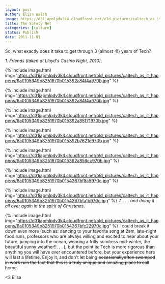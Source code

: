 ```yaml
---
layout: post
author: Elisa Walsh
image: https://d31japmlpdv3k4.cloudfront.net/old_pictures/caltech_as_it_happens/6a0105349b8251970b0153929ccab7970b.jpg
title: The Safety Net
categories: [culture]
status: Publish
date: 2011-11-01
---
```


So, what exactly does it take to get through 3 (almost 4!) years of Tech?

*1. Friends (taken at Lloyd's Casino Night, 2010).*


{% include image.html img="https://d31japmlpdv3k4.cloudfront.net/old_pictures/caltech_as_it_happens/6a0105349b8251970b015392a84f4a970b.jpg" %}

{% include image.html img="https://d31japmlpdv3k4.cloudfront.net/old_pictures/caltech_as_it_happens/6a0105349b8251970b015392a84f4a970b.jpg" %}

{% include image.html img="https://d31japmlpdv3k4.cloudfront.net/old_pictures/caltech_as_it_happens/6a0105349b8251970b015392a85171970b.jpg" %}

{% include image.html img="https://d31japmlpdv3k4.cloudfront.net/old_pictures/caltech_as_it_happens/6a0105349b8251970b015392b7621e970b.jpg" %}

{% include image.html img="https://d31japmlpdv3k4.cloudfront.net/old_pictures/caltech_as_it_happens/6a0105349b8251970b015392a856cc970b.jpg" %}

{% include image.html img="https://d31japmlpdv3k4.cloudfront.net/old_pictures/caltech_as_it_happens/6a0105349b8251970b0154367bf8a5970c.jpg" %}

{% include image.html img="https://d31japmlpdv3k4.cloudfront.net/old_pictures/caltech_as_it_happens/6a0105349b8251970b0154367bfa1b970c.jpg" %}
*7. . . . and doing it all over again in the spirit of Christmas.*


{% include image.html img="https://d31japmlpdv3k4.cloudfront.net/old_pictures/caltech_as_it_happens/6a0105349b8251970b0154367bfc22970c.jpg" %}
I could break it down even more (such as: dancing to your favorite song at 2am, late-night food runs, professors who are always willing and excited to hear about your future, jumping into the ocean, wearing a frilly sundress mid-winter, the beautiful sunny weather!!. . . ), but the point is:
Tech is more rigorous than anything you will have ever encountered before, but your experience here will last a lifetime. Enjoy it, and don't let being <span style="text-decoration: line-through;">occasionallyoften swamped in work ruin the fact that this is a truly unique and amazing place to call home.

&lt;3
Elisa
